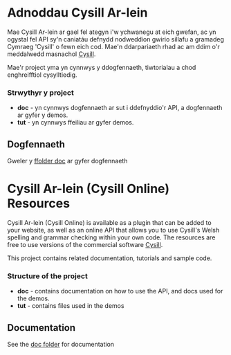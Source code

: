 # Adnoddau Cysill Ar-lein

Mae Cysill Ar-lein ar gael fel ategyn i'w ychwanegu at eich gwefan, ac yn ogystal fel API sy'n caniatáu defnydd nodweddion gwirio sillafu a gramadeg Cymraeg 'Cysill' o fewn eich cod.
Mae'n ddarpariaeth rhad ac am ddim o'r meddalwedd masnachol [Cysill](http://www.bangor.ac.uk/canolfanbedwyr/cysgliad.php.cy).

Mae'r project yma yn cynnwys y ddogfennaeth, tiwtorialau a chod enghreifftiol cysylltiedig.  

### Strwythyr y project

* **doc** - yn cynnwys dogfennaeth ar sut i ddefnyddio'r API, a dogfennaeth ar gyfer y demos.
* **tut** - yn cynnwys ffeiliau ar gyfer demos.

## Dogfennaeth

Gweler y [ffolder doc](doc/README.md) ar gyfer dogfennaeth

# Cysill Ar-lein (Cysill Online) Resources

Cysill Ar-lein (Cysill Online) is available as a plugin that can be added to your website, as well as an online API that allows you to use Cysill's Welsh spelling and grammar checking within your own code. 
The resources are free to use versions of the commercial software [Cysill](http://www.bangor.ac.uk/canolfanbedwyr/cysgliad.php.en). 

This project contains related documentation, tutorials and sample code.

### Structure of the project

* **doc** - contains documentation on how to use the API, and docs used for the demos.
* **tut** - contains files used in the demos

## Documentation

See the [doc folder](doc/README.md) for documentation
